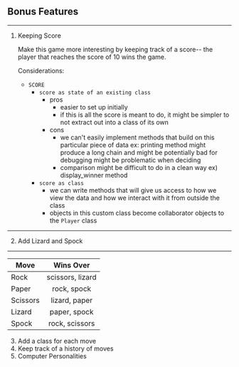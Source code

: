 ## Bonus Features
---
1. Keeping Score

   Make this game more interesting by keeping track of a score-- the player
   that reaches the score of 10 wins the game.

   Considerations:
   - `SCORE`
      - `score as state of an existing class`
        - pros
          - easier to set up initially
          - if this is all the score is meant to do, it might be simpler to not extract out into a class of its own
        - cons
          - we can't easily implement methods that build on this particular piece of data
            ex: printing method might produce a long chain and might be potentially bad for debugging
                might be problematic when deciding
          - comparison might be difficult to do in a clean way ex) display_winner method
      - `score as class`
        - we can write methods that will give us access to how we view the data and how we interact with it from outside the class
        - objects in this custom class become collaborator objects to the `Player` class
---
2. Add Lizard and Spock
---
|     Move      |     Wins Over     |
| ------------- |:-----------------:|
| Rock          | scissors, lizard  |
| Paper         | rock, spock       |
| Scissors      | lizard, paper     |
| Lizard        | paper, spock      |
| Spock         | rock, scissors    |

3. Add a class for each move
4. Keep track of a history of moves
5. Computer Personalities
